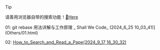 > [!tip]
>
> 请善用浏览器自带的搜索功能！[🫡Here](https://isbutch.github.io/HTML-Archives/)

01: git rebase 用法详解与工作原理 _ Shall We Code_ (2024_6_25 10_03_41)](Others/01.html)

02: [How_to_Search_and_Read_a_Pape(2024_9_17 16_30_32)](Others/02.html)

